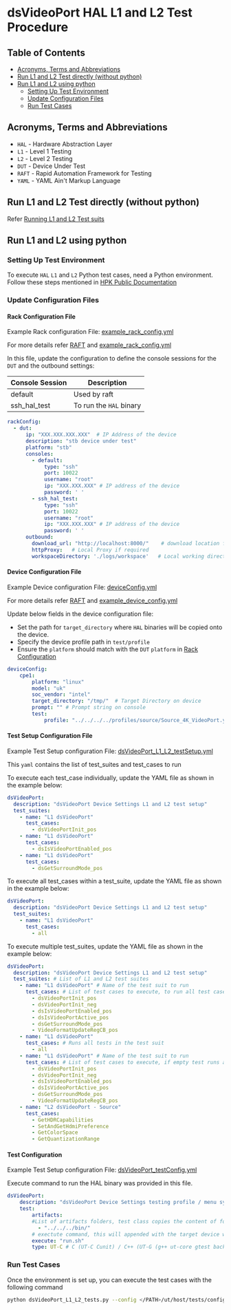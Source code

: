 # dsVideoPort HAL L1 and L2 Test Procedure

## Table of Contents

- [Acronyms, Terms and Abbreviations](#acronyms-terms-and-abbreviations)
- [Run L1 and L2 Test directly (without python)](#run-l1-and-l2-test-directly-without-python)
- [Run L1 and L2 using python](#run-l1-and-l2-using-python)
  - [Setting Up Test Environment](#setting-up-test-environment)
  - [Update Configuration Files](#update-configuration-files)
  - [Run Test Cases](#run-test-cases)

## Acronyms, Terms and Abbreviations

- `HAL`    - Hardware Abstraction Layer
- `L1`     - Level 1 Testing
- `L2`     - Level 2 Testing
- `DUT`    - Device Under Test
- `RAFT`   - Rapid Automation Framework for Testing
- `YAML`   - YAML Ain't Markup Language

## Run L1 and L2 Test directly (without python)

Refer [Running L1 and L2 Test suits](https://github.com/rdkcentral/rdk-hpk-documentation/tree/1.4.5?tab=readme-ov-file#running-the-l1-l2-test-suite-on-the-target)

## Run L1 and L2 using python

### Setting Up Test Environment

To execute `HAL` `L1` and `L2` Python test cases, need a Python environment. Follow these steps mentioned in [HPK Public Documentation](https://github.com/rdkcentral/rdk-hpk-documentation/?tab=readme-ov-file#installing-the-python-environment-for-l3-testing-suite)

### Update Configuration Files

#### Rack Configuration File

Example Rack configuration File: [example_rack_config.yml](../../../host/tests/configs/example_rack_config.yml)

For more details refer [RAFT](https://github.com/rdkcentral/python_raft/blob/1.0.0/README.md) and [example_rack_config.yml](https://github.com/rdkcentral/python_raft/blob/1.0.0/examples/configs/example_rack_config.yml)

In this file, update the configuration to define the console sessions for the `DUT` and the outbound settings:

|Console Session|Description|
|---------------|-----------|
|default|Used by raft|
|ssh_hal_test|To run the `HAL` binary|

```yaml
rackConfig:
  - dut:
      ip: "XXX.XXX.XXX.XXX"  # IP Address of the device
      description: "stb device under test"
      platform: "stb"
      consoles:
        - default:
            type: "ssh"
            port: 10022
            username: "root"
            ip: "XXX.XXX.XXX" # IP address of the device
            password: ' '
        - ssh_hal_test:
            type: "ssh"
            port: 10022
            username: "root"
            ip: "XXX.XXX.XXX" # IP address of the device
            password: ' '
      outbound:
        download_url: "http://localhost:8000/"    # download location for the CPE device
        httpProxy:   # Local Proxy if required
        workspaceDirectory: './logs/workspace'   # Local working directory
```

#### Device Configuration File

Example Device configuration File: [deviceConfig.yml](../../../host/tests/configs/deviceConfig.yml)

For more details refer [RAFT](https://github.com/rdkcentral/python_raft/blob/1.0.0/README.md) and [example_device_config.yml](https://github.com/rdkcentral/python_raft/blob/1.0.0/examples/configs/example_device_config.yml)

Update below fields in the device configuration file:

- Set the path for `target_directory` where `HAL` binaries will be copied onto the device.
- Specify the device profile path in `test/profile`
- Ensure the `platform` should match with the `DUT` `platform` in [Rack Configuration](#rack-configuration-file)

```yaml
deviceConfig:
    cpe1:
        platform: "linux"
        model: "uk"
        soc_vendor: "intel"
        target_directory: "/tmp/"  # Target Directory on device
        prompt: "" # Prompt string on console
        test:
            profile: "../../../../profiles/source/Source_4K_VideoPort.yaml"
```

#### Test Setup Configuration File

Example Test Setup configuration File: [dsVideoPort_L1_L2_testSetup.yml](../../../host/tests/L1_L2_TestCases/dsVideoPort/dsVideoPort_L1_L2_testSetup.yml)

This `yaml` contains the list of test_suites and test_cases to run

To execute each test_case individually, update the YAML file as shown in the example below:

```yaml
dsVideoPort:
  description: "dsVideoPort Device Settings L1 and L2 test setup"
  test_suites:
    - name: "L1 dsVideoPort"
      test_cases:
        - dsVideoPortInit_pos
    - name: "L1 dsVideoPort"
      test_cases:
        - dsIsVideoPortEnabled_pos
    - name: "L1 dsVideoPort"
      test_cases:
        - dsGetSurroundMode_pos
```

To execute all test_cases within a test_suite, update the YAML file as shown in the example below:

```yaml
dsVideoPort:
  description: "dsVideoPort Device Settings L1 and L2 test setup"
  test_suites:
    - name: "L1 dsVideoPort"
      test_cases:
        - all
```

To execute multiple test_suites, update the YAML file as shown in the example below:

```yaml
dsVideoPort:
  description: "dsVideoPort Device Settings L1 and L2 test setup"
  test_suites: # List of L1 and L2 test suites
    - name: "L1 dsVideoPort" # Name of the test suit to run
      test_cases: # List of test cases to execute, to run all test cases in test suite with R option use `all`
        - dsVideoPortInit_pos
        - dsVideoPortInit_neg
        - dsIsVideoPortEnabled_pos
        - dsIsVideoPortActive_pos
        - dsGetSurroundMode_pos
        - VideoFormatUpdateRegCB_pos
    - name: "L1 dsVideoPort"
      test_cases: # Runs all tests in the test suit
        - all
    - name: "L1 dsVideoPort" # Name of the test suit to run
      test_cases: # List of test cases to execute, if empty test runs all test cases with `r` option
        - dsVideoPortInit_pos
        - dsVideoPortInit_neg
        - dsIsVideoPortEnabled_pos
        - dsIsVideoPortActive_pos
        - dsGetSurroundMode_pos
        - VideoFormatUpdateRegCB_pos
    - name: "L2 dsVideoPort - Source"
      test_cases:
        - GetHDRCapabilities
        - SetAndGetHdmiPreference
        - GetColorSpace
        - GetQuantizationRange
```

#### Test Configuration

Example Test Setup configuration File: [dsVideoPort_testConfig.yml](../../../host/tests/dsClasses/dsVideoPort_testConfig.yml)

Execute command to run the HAL binary was provided in this file.

```yaml
dsVideoPort:
    description: "dsVideoPort Device Settings testing profile / menu system for UT"
    test:
        artifacts:
        #List of artifacts folders, test class copies the content of folder to the target device workspace
          - "../../../bin/"
        # exectute command, this will appended with the target device workspace path
        execute: "run.sh"
        type: UT-C # C (UT-C Cunit) / C++ (UT-G (g++ ut-core gtest backend))
```

### Run Test Cases

Once the environment is set up, you can execute the test cases with the following command

```bash
python dsVideoPort_L1_L2_tests.py --config </PATH>/ut/host/tests/configs/example_rack_config.yml --deviceConfig </PATH>/ut/host/tests/configs/deviceConfig.yml
```
